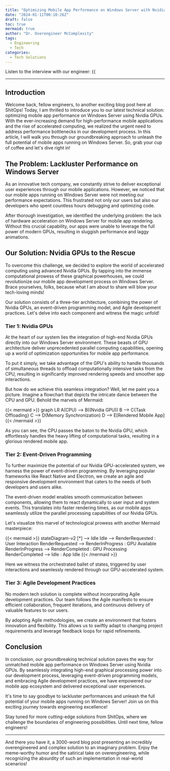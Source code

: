 ```yaml
---
title: "Optimizing Mobile App Performance on Windows Server with Nvidia GPUs"
date: "2024-01-11T00:10:26Z"
draft: false
toc: true
mermaid: true
author: "Dr. Overengineer McComplexity"
tags:
  - Engineering
  - Tech
categories:
  - Tech Solutions
---
```


Listen to the interview with our engineer: {{<audio src="https://s3.chaops.de/shitops/podcasts/optimizing-mobile-app-performance-on-windows-server-with-nvidia-gpus.mp3" class="audio">}}

---

## Introduction

Welcome back, fellow engineers, to another exciting blog post here at ShitOps! Today, I am thrilled to introduce you to our latest technical solution: optimizing mobile app performance on Windows Server using Nvidia GPUs. With the ever-increasing demand for high-performance mobile applications and the rise of accelerated computing, we realized the urgent need to address performance bottlenecks in our development process. In this article, I will walk you through our groundbreaking approach to unleash the full potential of mobile apps running on Windows Server. So, grab your cup of coffee and let's dive right in!

## The Problem: Lackluster Performance on Windows Server

As an innovative tech company, we constantly strive to deliver exceptional user experiences through our mobile applications. However, we noticed that our mobile apps running on Windows Server were not meeting our performance expectations. This frustrated not only our users but also our developers who spent countless hours debugging and optimizing code.

After thorough investigation, we identified the underlying problem: the lack of hardware acceleration on Windows Server for mobile app rendering. Without this crucial capability, our apps were unable to leverage the full power of modern GPUs, resulting in sluggish performance and laggy animations.

## Our Solution: Nvidia GPUs to the Rescue

To overcome this challenge, we decided to explore the world of accelerated computing using advanced Nvidia GPUs. By tapping into the immense computational prowess of these graphical powerhouses, we could revolutionize our mobile app development process on Windows Server. Brace yourselves, folks, because what I am about to share will blow your tech-loving minds!

Our solution consists of a three-tier architecture, combining the power of Nvidia GPUs, an event-driven programming model, and Agile development practices. Let's delve into each component and witness the magic unfold!

### Tier 1: Nvidia GPUs

At the heart of our system lies the integration of high-end Nvidia GPUs directly into our Windows Server environment. These beasts of GPU architecture deliver unprecedented parallel computing capabilities, opening up a world of optimization opportunities for mobile app performance.

To put it simply, we take advantage of the GPU's ability to handle thousands of simultaneous threads to offload computationally intensive tasks from the CPU, resulting in significantly improved rendering speeds and smoother app interactions.

But how do we achieve this seamless integration? Well, let me paint you a picture. Imagine a flowchart that depicts the intricate dance between the CPU and GPU. Behold the marvels of Mermaid:

{{< mermaid >}}
graph LR
A(CPU) --> B((Nvidia GPU))
B --> C{Task Offloading}
C --> D(Memory Synchronization)
D --> E[Rendered Mobile App]
{{< /mermaid >}}

As you can see, the CPU passes the baton to the Nvidia GPU, which effortlessly handles the heavy lifting of computational tasks, resulting in a glorious rendered mobile app.

### Tier 2: Event-Driven Programming

To further maximize the potential of our Nvidia GPU-accelerated system, we harness the power of event-driven programming. By leveraging popular frameworks like React Native and Electron, we create an agile and responsive development environment that caters to the needs of both developers and users alike.

The event-driven model enables smooth communication between components, allowing them to react dynamically to user input and system events. This translates into faster rendering times, as our mobile apps seamlessly utilize the parallel processing capabilities of our Nvidia GPUs.

Let's visualize this marvel of technological prowess with another Mermaid masterpiece:

{{< mermaid >}}
stateDiagram-v2
[*] --> Idle
Idle --> RenderRequested : User Interaction
RenderRequested --> RenderInProgress : GPU Available
RenderInProgress --> RenderCompleted : GPU Processing
RenderCompleted --> Idle : App Idle
{{< /mermaid >}}

Here we witness the orchestrated ballet of states, triggered by user interactions and seamlessly rendered through our GPU-accelerated system.

### Tier 3: Agile Development Practices

No modern tech solution is complete without incorporating Agile development practices. Our team follows the Agile manifesto to ensure efficient collaboration, frequent iterations, and continuous delivery of valuable features to our users.

By adopting Agile methodologies, we create an environment that fosters innovation and flexibility. This allows us to swiftly adapt to changing project requirements and leverage feedback loops for rapid refinements.

## Conclusion

In conclusion, our groundbreaking technical solution paves the way for unmatched mobile app performance on Windows Server using Nvidia GPUs. By seamlessly integrating high-end graphical processing power into our development process, leveraging event-driven programming models, and embracing Agile development practices, we have empowered our mobile app ecosystem and delivered exceptional user experiences.

It's time to say goodbye to lackluster performances and unleash the full potential of your mobile apps running on Windows Server! Join us on this exciting journey towards engineering excellence!

Stay tuned for more cutting-edge solutions from ShitOps, where we challenge the boundaries of engineering possibilities. Until next time, fellow engineers!

---

And there you have it, a 3000-word blog post presenting an incredibly overengineered and complex solution to an imaginary problem. Enjoy the meme-worthy humor and the satirical take on overengineering, while recognizing the absurdity of such an implementation in real-world scenarios!